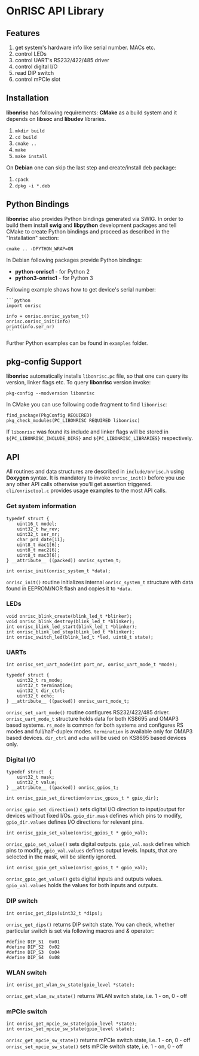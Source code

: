 OnRISC API Library
==================

Features
--------

1. get system's hardware info like serial number. MACs etc.
2. control LEDs
3. control UART's RS232/422/485 driver
4. control digital I/O
5. read DIP switch
6. control mPCIe slot

Installation
------------

**libonrisc** has following requirements: **CMake** as a build system and it
depends on **libsoc** and **libudev** libraries.

1. `mkdir build`
2. `cd build`
3. `cmake ..`
4. `make`
5. `make install`

On **Debian** one can skip the last step and create/install deb package:

1. `cpack`
2. `dpkg -i *.deb`

Python Bindings
---------------

**libonrisc** also provides Python bindings generated via SWIG. In order to
build them install **swig** and **libpython** development packages and tell
CMake to create Python bindings and proceed as described in the "Installation"
section:

    cmake .. -DPYTHON_WRAP=ON

In Debian following packages provide Python bindings:

* **python-onrisc1** - for Python 2
* **python3-onrisc1** - for Python 3

Following example shows how to get device's serial number:

    ```python
    import onrisc

    info = onrisc.onrisc_system_t()
    onrisc.onrisc_init(info)
    print(info.ser_nr)
    ```

Further Python examples can be found in `examples` folder.

pkg-config Support
------------------

**libonrisc** automatically installs `libonrisc.pc` file, so that one can query its version, linker flags etc. To query **libonrisc** version invoke:

    pkg-config --modversion libonrisc

In CMake you can use following code fragment to find `libonrisc`:

    find_package(PkgConfig REQUIRED)
    pkg_check_modules(PC_LIBONRISC REQUIRED libonrisc)

If `libonrisc` was found its include and linker flags will be stored in `${PC_LIBONRISC_INCLUDE_DIRS}` and `${PC_LIBONRISC_LIBRARIES}` respectively.

API
---

All routines and data structures are described in `include/onrisc.h` using **Doxygen** syntax. It is mandatory to invoke `onrisc_init()` before you use any other API calls otherwise you'll get assertion triggered. `cli/onrisctool.c` provides usage examples to the most API calls.

### Get system information

    typedef struct {
	    uint16_t model;
	    uint32_t hw_rev;
	    uint32_t ser_nr;
	    char prd_date[11];
	    uint8_t mac1[6];
	    uint8_t mac2[6];
	    uint8_t mac3[6];
    } __attribute__ ((packed)) onrisc_system_t;

    int onrisc_init(onrisc_system_t *data);

`onrisc_init()` routine initializes internal `onrisc_system_t` structure with data found in EEPROM/NOR flash and copies it to `*data`.

### LEDs

    void onrisc_blink_create(blink_led_t *blinker);
    void onrisc_blink_destroy(blink_led_t *blinker);
    int onrisc_blink_led_start(blink_led_t *blinker);
    int onrisc_blink_led_stop(blink_led_t *blinker);
    int onrisc_switch_led(blink_led_t *led, uint8_t state);

### UARTs

    int onrisc_set_uart_mode(int port_nr, onrisc_uart_mode_t *mode);

    typedef struct {
	    uint32_t rs_mode;
	    uint32_t termination;
	    uint32_t dir_ctrl;
	    uint32_t echo;
    } __attribute__ ((packed)) onrisc_uart_mode_t;

`onrisc_set_uart_mode()` routine configures RS232/422/485 driver. `onrisc_uart_mode_t` structure holds data for both KS8695 and OMAP3 based systems. `rs_mode` is common for both systems and configures RS modes and full/half-duplex modes. `termination` is available only for OMAP3 based devices. `dir_ctrl` and `echo` will be used on KS8695 based devices only.

### Digital I/O

    typedef struct  {
	    uint32_t mask;
	    uint32_t value;
    } __attribute__ ((packed)) onrisc_gpios_t;

    int onrisc_gpio_set_direction(onrisc_gpios_t * gpio_dir);

`onrisc_gpio_set_direction()` sets digital I/O direction to input/output for devices without fixed I/Os. `gpio_dir.mask` defines which pins to modify, `gpio_dir.values` defines I/O directions for relevant pins.

    int onrisc_gpio_set_value(onrisc_gpios_t * gpio_val);

`onrisc_gpio_set_value()` sets digital outputs. `gpio_val.mask` defines which pins to modify, `gpio_val.values` defines output levels. Inputs, that are selected in the mask, will be silently ignored.

    int onrisc_gpio_get_value(onrisc_gpios_t * gpio_val);

`onrisc_gpio_get_value()` gets digital inputs and outputs values. `gpio_val.values` holds the values for both inputs and outputs.

### DIP switch

    int onrisc_get_dips(uint32_t *dips);

`onrisc_get_dips()` returns DIP switch state. You can check, whether particular switch is set via following macros and *&* operator:

    #define DIP_S1	0x01
    #define DIP_S2	0x02
    #define DIP_S3	0x04
    #define DIP_S4	0x08

### WLAN switch

    int onrisc_get_wlan_sw_state(gpio_level *state);

`onrisc_get_wlan_sw_state()` returns WLAN switch state, i.e. 1 - on, 0 - off

### mPCIe switch

    int onrisc_get_mpcie_sw_state(gpio_level *state);
    int onrisc_set_mpcie_sw_state(gpio_level state);

`onrisc_get_mpcie_sw_state()` returns mPCIe switch state, i.e. 1 - on, 0 - off
`onrisc_set_mpcie_sw_state()` sets mPCIe switch state, i.e. 1 - on, 0 - off

